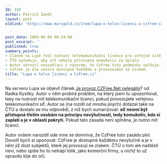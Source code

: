 ```yaml
---
ID: 339
author: Patrick Zandl
layout: post
oldlink: 'https://www.marigold.cz/item/lupa-o-telco-licenci-a-czfree-cz

  '
post_date: 2003-06-04 08:24:00
post_excerpt: ''
published: true
summary_points:
- Článek na Lupě řeší nutnost telekomunikační licence pro veřejné sítě.
- ČTÚ vyžaduje, aby síť nebyla přístupná komukoliv za úplatu.
- Autor shrnutí nesouhlasí s názorem, že CzFree tuto podmínku splňuje.
- CzFree je dle autora dostupné každému a provozováno se ziskem.
title: "Lupa o telco licenci a CzFree.cz"
---
```


<p>
Na serveru Lupa se objevil článek <A href="http://www.lupa.cz/clanek.php3?show=2867" target=_blank>Je provoz CZFree.Net nelegální</A>? od Radka Kysilky. Autor v něm probírá problém, na který jsem tu upozorňoval, teey na nutnost mít telekomunikační licenci, pokud provozujete veřejnou telekomunikační síť. Autor se (na rozdíl od mnoha jiných) dotázal také na ČTÚ a dostalo se mu odpovědi, z níž bych sumarizoval: <STRONG>síť nesmí být přístupná třetím osobám na principu nevýlučnosti, tedy komukoliv, kdo si zaplatí a je v oblasti pokrytí.</STRONG> Pokud tato zásada není splněna, je nutno mít licenci. </p>

<p>
Autor ovšem narozdíl ode mne se domnívá, že CzFree tuto zasádu plní. Dovolil bych si oponovat: CzFree je dostupné každému nevýlučně a je v něm již dost subjektů, které jej provozují se ziskem. ČTÚ o tom ale naštěstí neví, nebo spíše ho to netrápí tolik, jako komerční firmy, u nichž to už opravdu bije do očí.</p>